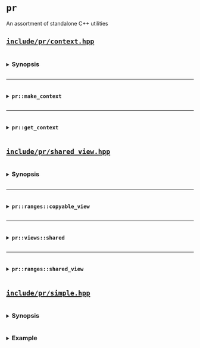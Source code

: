 # `pr`

An assortment of standalone C++ utilities

## [`include/pr/context.hpp`](include/pr/context.hpp)

<details>
<summary><h3 style="display:inline-block">Synopsis</h3></summary>

```cpp
namespace pr {

template <class T>
concept /*storable*/ = std::same_as<T, std::remove_cvref_t<T>>;

template </*storable*/ T>
inline thread_local constinit T * /*context*/ = nullptr;

template <class T>
concept /*makeable*/ =
    /*storable*/<std::remove_reference_t<T>> and not std::is_rvalue_reference_v<T>;

template <makeable_ T>
class /*provider*/ {
  using value_type = std::remove_reference_t<T>;

  // `mutable` prevents UB when `make_context` initializes a `const auto`
  [[no_unique_address]] mutable T inner_; // exposition-only
  value_type *outer_; // exposition-only

public:
  template <class... ArgsT>
    requires std::constructible_from<T, ArgsT...>
  explicit /*provider*/(ArgsT &&...args) noexcept(
      std::is_nothrow_constructible_v<T, ArgsT...>);

  /*provider*/(const /*provider*/ &) = delete;
  /*provider*/(/*provider*/ &&) = delete;

  ~/*provider*/() noexcept;
};

template </*makeable*/ T, class... ArgsT>
  requires std::constructible_from<T, ArgsT...>
[[nodiscard]] auto make_context(ArgsT &&...args) noexcept(
    std::is_nothrow_constructible_v<T, ArgsT...>) -> /*provider*/<T>;

template <class T>
concept /*gettable*/ = /*storable*/<std::remove_const_t<T>>;

template </*gettable*/ T>
[[nodiscard]] auto get_context() noexcept -> T *;

} // namespace pr
```

</details>

---

<details>
<summary><h3 style="display:inline-block"><code>pr::make_context</code></h3></summary>

```cpp
template </*makeable*/ T, class... ArgsT>
  requires std::constructible_from<T, ArgsT...>
[[nodiscard]] auto make_context(ArgsT &&...args) noexcept(
    std::is_nothrow_constructible_v<T, ArgsT...>) -> /*provider*/<T>;
```

Constructs and returns `/*provider*/<T>`, whose constructor initializes its members as if by `inner_(std::forward<ArgsT>(args)...), outer_(std::exchange(/*context*/<value_type>, std::addressof(inner_)))`. Its destructor restores `/*context*/<value_type>` to the value of `outer_`. `T` must be a cv-unqualified non-reference or lvalue-reference type, or the instantiation is ill-formed, which can result in substitution failure when the call appears in the immediate context of a template instantiation.

</details>

---

<details>
<summary><h3 style="display:inline-block"><code>pr::get_context</code></h3></summary>

```cpp
template </*gettable*/ T>
[[nodiscard]] auto get_context() noexcept -> T *;
```

Returns `/*context*/<value_type>`, whose value has been initialized by thread-local calls to `pr::make_context<value_type>(...)` or `pr::make_context<value_type &>(...)`, or `nullptr` otherwise. `T` must be an optionally const-qualified non-reference type, or the instantiation is ill-formed, which can result in substitution failure when the call appears in the immediate context of a template instantiation.

</details>

## [`include/pr/shared_view.hpp`](include/pr/shared_view.hpp)

<details>
<summary><h3 style="display:inline-block">Synopsis</h3></summary>

```cpp
namespace pr {
namespace ranges {

template <class T>
concept copyable_view = /* see description */;

template <std::ranges::viewable_range RangeT>
  requires std::is_object_v<RangeT>
class shared_view : public std::ranges::view_interface<shared_view<RangeT>> {
  std::shared_ptr<RangeT> base_; // exposition-only

public:
  shared_view() requires std::default_initializable<RangeT>;

  explicit shared_view(RangeT &&base);

  auto base() const noexcept -> RangeT &;

  auto begin() -> std::ranges::iterator_t<RangeT>;

  auto end() -> std::ranges::sentinel_t<RangeT>;
};

namespace views {

inline constexpr /* unspecified */ shared = /* unspecified*/;

} // namespace views
} // namespace ranges

namespace views = ranges::views;

} // namespace pr

template <class T>
inline constexpr bool
    std::ranges::enable_borrowed_range<pr::ranges::shared_view<T>> =
        std::ranges::enable_borrowed_range<T>;
```

</details>

---

<details>
<summary><h3 style="display:inline-block"><code>pr::ranges::copyable_view</code></h3></summary>

#### Concept

```cpp
namespace pr::ranges {

  template <class T>
  concept copyable_view =
    std::ranges::view<T> and std::copyable<T>;

}
```

The `pr::ranges::copyable_view` concept is a refinement of `std::ranges::view` for which `std::copyable` is satisfied.

</details>

---

<details>
<summary><h3 style="display:inline-block"><code>pr::views::shared</code></h3></summary>

#### Call signature

```cpp
template <std::ranges::viewable_range RangeT>
    requires /* see below */
constexpr auto shared(RangeT &&range) -> copyable_view auto;
```

Given an expression `e` of type `T`, the expression `pr::views::shared(e)` is expression-equivalent to:
- `std::views::all(e)`, if it is a well-formed expression and `std::views::all_t<T>` models `std::copyable`;
- `pr::ranges::shared_view{e}` otherwise.

</details>

---

<details>
<summary><h3 style="display:inline-block"><code>pr::ranges::shared_view</code></h3></summary>

<details>
<summary><h4 style="display:inline-block">Data members</h4></summary>

| Member object     | Definition                                                                    |
| ----------------- | ----------------------------------------------------------------------------- |
| `base_` (private) | A `std::shared_ptr` of the underlying range. (exposition-only member object*) |

</details>

<details>
<summary><h4 style="display:inline-block">Member functions</h4></summary>

#### `pr::ranges::shared_view<RangeT>::shared_view`

| <!-- -->                                                     | <!-- --> |
| ------------------------------------------------------------ | -------- |
| `shared_view() requires std::default_initializable<RangeT>;` | (1)      |
| `explicit shared_view(RangeT &&base);`                       | (2)      |

Constructs a `shared_view`.

1) Default constructor. Initializes `base_` as if by `base_(std::make_shared<RangeT>())`.
2) Initializes the underlying `base_` with `std::make_shared<RangeT>(std::move(base))`.

---

#### `pr::ranges::shared_view<RangeT>::base`

| <!-- -->                                 |
| ---------------------------------------- |
| `auto base() const noexcept -> RangeT &` |

Equivalent to `return *base_;`.

---

#### `pr::ranges::shared_view<RangeT>::begin`

| <!-- -->                                           |
| -------------------------------------------------- |
| `auto begin() -> std::ranges::iterator_t<RangeT>;` |

Equivalent to `return std::ranges::begin(*base_);`.

---

#### `pr::ranges::shared_view<RangeT>::end`

| <!-- -->                                         |
| ------------------------------------------------ |
| `auto end() -> std::ranges::iterator_t<RangeT>;` |

Equivalent to `return std::ranges::end(*base_);`.

</details>

<details>
<summary><h4 style="display:inline-block">Helper templates</h4></summary>

```cpp
template <class T>
inline constexpr bool
    std::ranges::enable_borrowed_range<pr::ranges::shared_view<T>> =
        std::ranges::enable_borrowed_range<T>;
```

This specialization of `std::ranges::enable_borrowed_range` makes `shared_view` satisfy `borrowed_range` when the underlying range satisfies it. 

</details>
</details>

## [`include/pr/simple.hpp`](include/pr/simple.hpp)

<details>
<summary><h3 style="display:inline-block">Synopsis</h3></summary>

```cpp
namespace pr {

template <typename T, typename Policy, typename... Ts>
inline constexpr bool /*enable*/ = false;

template <typename T>
concept trait = std::is_aggregate_v<T> and std::is_empty_v<T> and
                /*enable*/<T, /*is-trait*/>;

template <typename T>
concept /*interface*/ = /*enable*/<T, /*is-interface*/>;

template <typename T>
concept /*inplace*/ = /*enable*/<T, /*is-inplace*/>;

template <typename T>
concept /*pointer*/ = /*enable*/<T, /*is-pointer*/>;

template <typename T>
concept /*small*/ = /*enable*/<T, /*is-small*/>;

template <typename T>
concept /*small*/ = /*inplace*/<T> or /*pointer*/<T> or /*small*/<T>;

template <typename T>
concept /*storable-to*/ = /*storage*/<T> and /* see below */;

template <typename T>
concept /*table*/ = /*enable*/<T, /*is-table*/>;

template <typename T>
concept /*simple*/ = /*enable*/<T, /*is-simple*/>;

template <typename Trait, typename Simple>
concept trait_of = pr::trait<Trait> and /*simple*/<Simple> and
                   /*enable*/<Trait, /*is-trait-of*/, Simple>;

template <typename Simple, typename Trait>
concept simplifies = pr::trait_of<Trait, Simple>;

template <typename T, typename Trait>
concept implements = not /*simple*/<std::remove_cvref_t<T>> and
                     pr::trait<Trait> and Trait::template enable<T>;

template <typename T, typename U>
concept /*different-from*/ =
    not std::same_as<std::remove_cvref_t<T>, std::remove_cvref_t<U>>;

template <typename T, typename Wrapper, typename Interface>
concept concrete = /*different-from*/<T, Wrapper> and
                   /*interface*/<Interface> and implements<T, Interface>;

template <typename F, typename R, typename... Args>
concept /*invocable-r*/ = std::is_invocable_r_v<R, F, Args...>;

template <typename T>
concept /*reference*/ = std::is_reference_v<T>;

template <typename T>
concept /*prvalue*/ = not /*reference*/<T>;

template <typename T, typename Storage>
concept /*inplace-storable-to*/ =
    /*storage*/<Storage> and not /*pointer*/<Storage> and
    /* see below */;

template <std::size_t Size, std::size_t Align = alignof(void *)>
struct inplace_storage;

struct pointer_storage;

template <std::size_t Size, std::size_t Align = alignof(void *)>
struct small_storage;

struct trait_base {};

template <pr::trait... Traits>
struct interface;

struct move_constructs;

struct inplace_table;

struct pointer_table;

template </*interface*/ Interface,
          /*storage*/ Storage = pr::small_storage<sizeof(void *)>,
          /*table*/ Table = pr::pointer_table>
class simple {
public:
  using interface_type = Interface;
  using storage_type = Storage;
  using table_type = /* unspecified */;

private:
  table_type m_table; // exposition-only
  storage_type m_storage; // exposition-only

public:
  template <pr::implements<interface_type> T, /*invocable-r*/<T> F>
    requires /*inplace*/<storage_type> and
                 /*inplace-storable-to*/<T, storage_type>
  simple(std::in_place_type_t<T> tag,
         F &&func) noexcept(std::is_nothrow_invocable_r_v<T, F>);

  template <pr::implements<interface_type> T, /*invocable-r*/<T> F>
    requires /*pointer*/<storage_type> or /*small*/<storage_type>
  constexpr simple(std::in_place_type_t<T> tag,
                   F &&func) noexcept(std::is_nothrow_invocable_r_v<T, F> and
                                      /*reference*/<T>);

  template <pr::implements<interface_type> T, /*invocable-r*/<T> F>
    requires /*small*/<storage_type> and
                 /*inplace-storable-to*/<T, storage_type> and /*prvalue*/<T>
  constexpr simple(std::in_place_type_t<T> tag,
                   F &&func) noexcept(std::is_nothrow_invocable_r_v<T, F>);

  template <pr::implements<interface_type> T, typename... Args>
    requires /*storable-to*/<T, storage_type> and
             std::constructible_from<T, Args &&...>
  constexpr simple(std::in_place_type_t<T> tag, Args &&...args) noexcept(
      std::is_nothrow_constructible_v<T, Args &&...> and
      /* see below */);

  template <pr::implements<interface_type> T>
    requires /*storable-to*/<T, storage_type> and
             std::constructible_from<T, T &&>
  constexpr simple(T &&object) noexcept(
      std::is_nothrow_constructible_v<T, T &&> and /* see below */);

  template <pr::implements<interface_type> T>
    requires /*pointer*/<storage_type> or /*small*/<storage_type>
  constexpr simple(std::unique_ptr<T> &&ptr) noexcept;

  simple(const simple &) = delete;
  simple(simple &&) = delete;

  auto operator=(const simple &) -> simple & = delete;
  auto operator=(simple &&) -> simple & = delete;

  constexpr auto operator[](pr::trait_of<simple> auto trait) const noexcept;

  constexpr ~simple() noexcept(/*inplace*/<storage_type>);
};

} // namespace pr
```

</details>

<details>
<summary><h3 style="display:inline-block">Example</h3></summary>

See it on [Compiler Explorer](https://godbolt.org/z/7d4MGh5E4)

```cpp
#include <pr/simple.hpp>

struct copy_constructs : pr::trait_base {
  template <std::copy_constructible T>
  static constexpr bool enable = true;

  template <pr::simplifies<copy_constructs> T>
  static constexpr auto fn(const T &object) -> T;

  template <pr::implements<copy_constructs> T>
  static constexpr auto fn(const T &object) -> T {
    return T(object);
  }
};

struct speaks : pr::trait_base {
  template <typename T>
  static constexpr bool enable = requires(const T &object) {
    { object.speak() } -> std::convertible_to<std::string>;
  };

  template <pr::simplifies<speaks> T>
  static constexpr auto fn(const T &object) -> std::string;

  template <pr::implements<speaks> T>
  static constexpr auto fn(const T &object) -> std::string {
    return object.speak();
  }
};

class animal {
  using interface_type = pr::interface<copy_constructs, speaks>;

  pr::simple<interface_type> impl;

public:
  template <pr::concrete<animal, interface_type> T>
  constexpr animal(T &&object) : impl(std::forward<T>(object)) {}

  constexpr animal(const animal &other)
      : impl(other.impl[copy_constructs{}](other.impl)) {}

  constexpr auto speak() const -> std::string { return impl[speaks{}](impl); }
};

struct cow {
  constexpr auto speak() const { return "moo"; }
};

struct pig {
  constexpr auto speak() const { return "oink"; }
};

struct dog {
  constexpr auto speak() const { return "woof"; }
};

// compiles with -std=c++26 using [p2738]
static_assert([] {
  std::vector<animal> animals{cow{}, pig{}, dog{}};

  return animals[0].speak() == "moo" and
         animals[1].speak() == "oink" and
         animals[2].speak() == "woof";
}());
```

</details>
